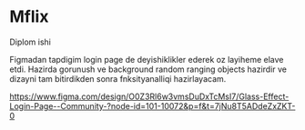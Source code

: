 # Mflix
Diplom ishi

Figmadan tapdigim login page de deyishiklikler ederek oz layiheme elave etdi. Hazirda gorunush ve background random ranging objects hazirdir ve dizayni tam bitirdikden sonra fnksityanalliqi hazirlayacam.

https://www.figma.com/design/O0Z3Rl6w3vmsDuDxTcMsI7/Glass-Effect-Login-Page--Community-?node-id=101-10072&p=f&t=7jNu8T5ADdeZxZKT-0
